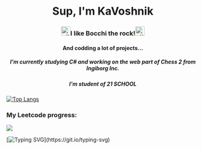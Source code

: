 <h1 align="center">Sup, I'm KaVoshnik</h1>

<h3 align="center"><a href="https://emoji.gg/emoji/11351-slime-bocchi"><img src="https://cdn3.emoji.gg/emojis/11351-slime-bocchi.png" width="24px" height="24px" alt="slime_bocchi"></a>I like Bocchi the rock!<a href="https://emoji.gg/emoji/11351-slime-bocchi"><img src="https://cdn3.emoji.gg/emojis/11351-slime-bocchi.png" width="24px" height="24px" alt="slime_bocchi"></a></h3>
<h4 align="center">And codding a lot of projects...</h4>
<h5 align="center">I'm currently studying C# and working on the web part of Chess 2 from Ingiborg Inc.</h5>
<h5 align="center">I'm student of 21 SCHOOL</h5>

[![Top Langs](https://github-readme-stats.vercel.app/api/top-langs/?username=KaVoshnik&layout=compact&theme=vision-friendly-dark)](https://github.com/anuraghazra/github-readme-stats)

<h3>My Leetcode progress:</h3>

<img src="https://leetcard.jacoblin.cool/Kavoshnik?theme=dark" />

[![Typing SVG](https://readme-typing-svg.herokuapp.com?color=%2336BCF7&lines=Ingiborg+Incorporated.)](https://git.io/typing-svg)
